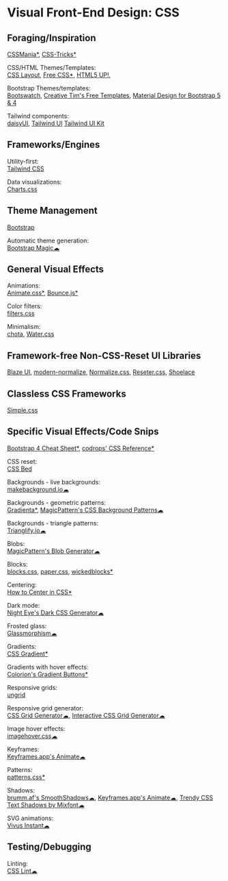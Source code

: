 # Visual Front-End Design: CSS

## Foraging/Inspiration

[CSSMania*](https://www.cssmania.com/),
[CSS-Tricks*](https://css-tricks.com/)

CSS/HTML Themes/Templates:  
[CSS Layout](https://csslayout.io/patterns),
[Free CSS*](https://www.free-css.com/),
[HTML5 UP!](https://html5up.net/),

Bootstrap Themes/templates:  
[Bootswatch](https://bootswatch.com/),
[Creative Tim's Free Templates](https://www.creative-tim.com/templates/free),
[Material Design for Bootstrap 5 & 4](https://mdbootstrap.com/)

Tailwind components:  
[daisyUI](https://daisyui.com/),
[Tailwind UI](https://tailwindui.com/#components)
[Tailwind UI Kit](https://www.tailwind-kit.com/)

## Frameworks/Engines

Utility-first:  
[Tailwind CSS](https://tailwindcss.com/)

Data visualizations:  
[Charts.css](https://chartscss.org)

## Theme Management

[Bootstrap](https://getbootstrap.com/)

Automatic theme generation:  
[Bootstrap Magic☁](https://pikock.github.io/bootstrap-magic/)

## General Visual Effects

Animations:  
[Animate.css*](https://animate.style/),
[Bounce.js*](https://bouncejs.com/)

Color filters:  
[filters.css](https://bansal.io/filters-css)

Minimalism:  
[chota](https://jenil.github.io/chota/),
[Water.css](https://watercss.kognise.dev/)

## Framework-free Non-CSS-Reset UI Libraries

[Blaze UI](https://www.blazeui.com/),
[modern-normalize](https://github.com/sindresorhus/modern-normalize),
[Normalize.css](https://necolas.github.io/normalize.css/),
[Reseter.css](https://github.com/resetercss/reseter.css),
[Shoelace](https://shoelace.style/)

## Classless CSS Frameworks

[Simple.css](https://simplecss.org/)

## Specific Visual Effects/Code Snips

[Bootstrap 4 Cheat Sheet*](https://hackerthemes.com/bootstrap-cheatsheet/),
[codrops' CSS Reference*](https://tympanus.net/codrops/css_reference/)

CSS reset:  
[CSS Bed](https://www.cssbed.com/)

Backgrounds - live backgrounds:  
[makebackground.io☁](https://makebackground.io/)

Backgrounds - geometric patterns:  
[Gradienta*](https://gradienta.io/),
[MagicPattern's CSS Background Patterns☁](https://www.magicpattern.design/tools/css-backgrounds)

Backgrounds - triangle patterns:  
[Trianglify.io☁](https://trianglify.io/)

Blobs:  
[MagicPattern's Blob Generator☁](https://www.magicpattern.design/tools/blob-generator)

Blocks:  
[blocks.css](https://thesephist.github.io/blocks.css/),
[paper.css](https://thesephist.github.io/paper.css/),
[wickedblocks*](https://blocks.wickedtemplates.com/)

Centering:  
[How to Center in CSS*](http://howtocenterincss.com/)

Dark mode:  
[Night Eye's Dark CSS Generator☁](https://nighteye.app/dark-css-generator/)

Frosted glass:  
[Glassmorphism☁](https://glassmorphism.com/)

Gradients:  
[CSS Gradient*](https://cssgradient.io/)

Gradients with hover effects:  
[Colorion's Gradient Buttons*](https://gradientbuttons.colorion.co/)

Responsive grids:  
[ungrid](https://chrisnager.github.io/ungrid/)

Responsive grid generator:  
[CSS Grid Generator☁](https://cssgrid-generator.netlify.app/),
[Interactive CSS Grid Generator☁](https://grid.layoutit.com/)

Image hover effects:  
[imagehover.css☁](http://imagehover.io/)

Keyframes:  
[Keyframes.app's Animate☁](https://keyframes.app/animate/)

Patterns:  
[patterns.css*](https://bansal.io/pattern-css)

Shadows:  
[brumm.af's SmoothShadows☁](https://brumm.af/shadows),
[Keyframes.app's Animate☁](https://keyframes.app/shadows/),
[Trendy CSS Text Shadows by Mixfont☁](https://www.mixfont.com/shadows)

SVG animations:  
[Vivus Instant☁](https://maxwellito.github.io/vivus-instant/)

## Testing/Debugging

Linting:  
[CSS Lint☁](http://csslint.net/)
